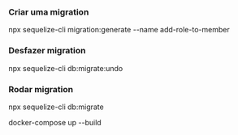 ### Criar uma migration

npx sequelize-cli migration:generate --name add-role-to-member

### Desfazer migration

npx sequelize-cli db:migrate:undo

### Rodar migration

npx sequelize-cli db:migrate

docker-compose up --build
